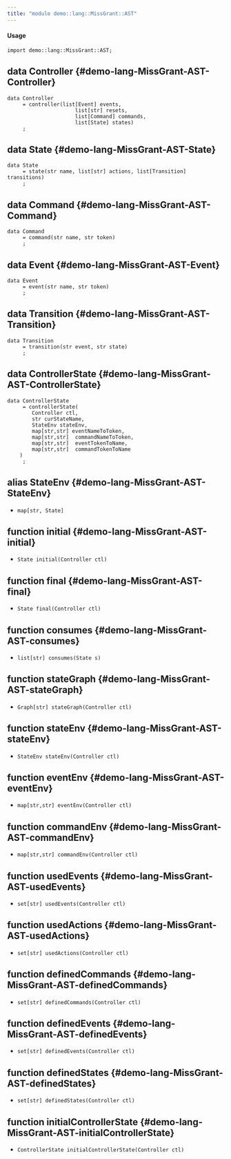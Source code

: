 ```yaml
---
title: "module demo::lang::MissGrant::AST"
---
```


#### Usage

`import demo::lang::MissGrant::AST;`


## data Controller {#demo-lang-MissGrant-AST-Controller}

```rascal
data Controller  
     = controller(list[Event] events, 
					  list[str] resets, 
					  list[Command] commands,
					  list[State] states)
     ;
```

## data State {#demo-lang-MissGrant-AST-State}

```rascal
data State  
     = state(str name, list[str] actions, list[Transition] transitions)
     ;
```

## data Command {#demo-lang-MissGrant-AST-Command}

```rascal
data Command  
     = command(str name, str token)
     ;
```

## data Event {#demo-lang-MissGrant-AST-Event}

```rascal
data Event  
     = event(str name, str token)
     ;
```

## data Transition {#demo-lang-MissGrant-AST-Transition}

```rascal
data Transition  
     = transition(str event, str state)
     ;
```

## data ControllerState {#demo-lang-MissGrant-AST-ControllerState}

```rascal
data ControllerState  
     = controllerState(
		Controller ctl,
		str curStateName, 
		StateEnv stateEnv,
		map[str,str] eventNameToToken,
		map[str,str]  commandNameToToken,
		map[str,str]  eventTokenToName,
		map[str,str]  commandTokenToName
	)
     ;
```

## alias StateEnv {#demo-lang-MissGrant-AST-StateEnv}

* `map[str, State]`

## function initial {#demo-lang-MissGrant-AST-initial}

* ``State initial(Controller ctl)``

## function final {#demo-lang-MissGrant-AST-final}

* ``State final(Controller ctl)``

## function consumes {#demo-lang-MissGrant-AST-consumes}

* ``list[str] consumes(State s)``

## function stateGraph {#demo-lang-MissGrant-AST-stateGraph}

* ``Graph[str] stateGraph(Controller ctl)``

## function stateEnv {#demo-lang-MissGrant-AST-stateEnv}

* ``StateEnv stateEnv(Controller ctl)``

## function eventEnv {#demo-lang-MissGrant-AST-eventEnv}

* ``map[str,str] eventEnv(Controller ctl)``

## function commandEnv {#demo-lang-MissGrant-AST-commandEnv}

* ``map[str,str] commandEnv(Controller ctl)``

## function usedEvents {#demo-lang-MissGrant-AST-usedEvents}

* ``set[str] usedEvents(Controller ctl)``

## function usedActions {#demo-lang-MissGrant-AST-usedActions}

* ``set[str] usedActions(Controller ctl)``

## function definedCommands {#demo-lang-MissGrant-AST-definedCommands}

* ``set[str] definedCommands(Controller ctl)``

## function definedEvents {#demo-lang-MissGrant-AST-definedEvents}

* ``set[str] definedEvents(Controller ctl)``

## function definedStates {#demo-lang-MissGrant-AST-definedStates}

* ``set[str] definedStates(Controller ctl)``

## function initialControllerState {#demo-lang-MissGrant-AST-initialControllerState}

* ``ControllerState initialControllerState(Controller ctl)``

